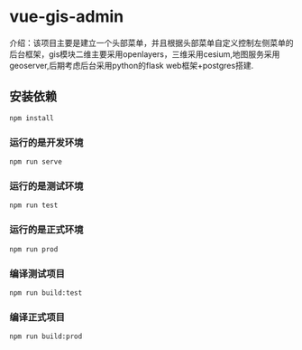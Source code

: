 # vue-gis-admin
介绍：该项目主要是建立一个头部菜单，并且根据头部菜单自定义控制左侧菜单的后台框架，gis模块二维主要采用openlayers，三维采用cesium,地图服务采用geoserver,后期考虑后台采用python的flask web框架+postgres搭建.

## 安装依赖
```
npm install
```
### 运行的是开发环境
```
npm run serve 
```
### 运行的是测试环境
```
npm run test 
```
### 运行的是正式环境
```
npm run prod 
```
### 编译测试项目
```
npm run build:test 
```
### 编译正式项目
```
npm run build:prod 
```


